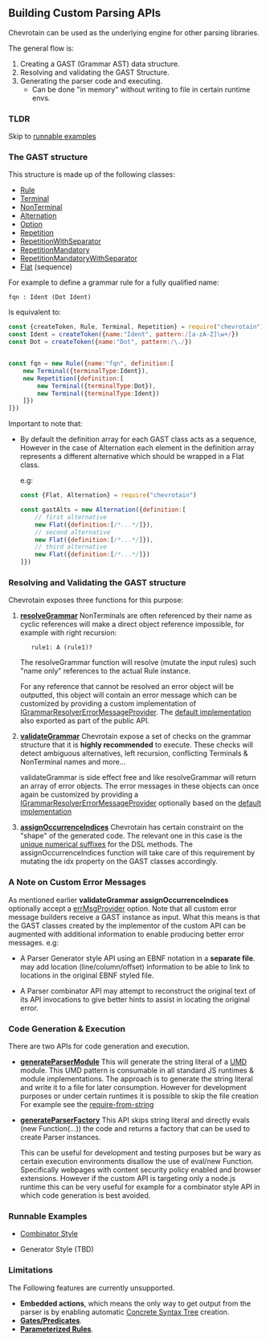 ## Building Custom Parsing APIs

Chevrotain can be used as the underlying engine for other parsing libraries.

The general flow is:
1. Creating a GAST (Grammar AST) data structure.
1. Resolving and validating the GAST Structure.
1. Generating the parser code and executing.
   - Can be done "in memory" without writing to file in certain runtime envs.

### TLDR

Skip to [runnable examples](https://github.com/SAP/chevrotain/tree/master/examples/custom_apis/)
   
   
### The GAST structure    

This structure is made up of the following classes:

 - [Rule](http://sap.github.io/chevrotain/documentation/2_0_1/classes/rule.html)
 - [Terminal](http://sap.github.io/chevrotain/documentation/2_0_1/classes/terminal.html)
 - [NonTerminal](http://sap.github.io/chevrotain/documentation/2_0_1/classes/nonterminal.html)
 - [Alternation](http://sap.github.io/chevrotain/documentation/2_0_1/classes/alternation.html) 
 - [Option](http://sap.github.io/chevrotain/documentation/2_0_1/classes/option.html)
 - [Repetition](http://sap.github.io/chevrotain/documentation/2_0_1/classes/repetition.html)
 - [RepetitionWithSeparator](http://sap.github.io/chevrotain/documentation/2_0_1/classes/repetitionwithseparator.html)
 - [RepetitionMandatory](http://sap.github.io/chevrotain/documentation/2_0_1/classes/repetitionmandatory.html)
 - [RepetitionMandatoryWithSeparator](http://sap.github.io/chevrotain/documentation/2_0_1/classes/repetitionmandatorywithseparator.html)
 - [Flat](http://sap.github.io/chevrotain/documentation/2_0_1/classes/flat.html) (sequence)

For example to define a grammar rule for a fully qualified name:

```antlr
fqn : Ident (Dot Ident)
```

Is equivalent to:

```javascript
const {createToken, Rule, Terminal, Repetition} = require("chevrotain")
const Ident = createToken({name:"Ident", pattern:/[a-zA-Z]\w+/})
const Dot = createToken({name:"Dot", pattern:/\./})


const fqn = new Rule({name:"fqn", definition:[
    new Terminal({terminalType:Ident}),
    new Repetition({definition:[
        new Terminal({terminalType:Dot}),
        new Terminal({terminalType:Ident})
    ]})
]})
```

Important to note that:

- By default the definition array for each GAST class acts as a sequence,
  However in the case of Alternation each element in the definition array represents a different
  alternative which should be wrapped in a Flat class.
  
  e.g:
  
  ```javascript
  const {Flat, Alternation} = require("chevrotain")
  
  const gastAlts = new Alternation({definition:[  
      // first alternative
      new Flat({definition:[/*...*/]}),
      // second alternative
      new Flat({definition:[/*...*/]}),
      // third alternative
      new Flat({definition:[/*...*/]})
  ]})
  ```


### Resolving and Validating the GAST structure

Chevrotain exposes three functions for this purpose:

1. [**resolveGrammar**](http://sap.github.io/chevrotain/documentation/2_0_1/globals.html#resolvegrammar)
   NonTerminals are often referenced by their name as cyclic references will make
   a direct object reference impossible, for example with right recursion:
   ```antlr
      rule1: A (rule1)?
   ``` 
   The resolveGrammar function will resolve (mutate the input rules) such "name only" references
   to the actual Rule instance.
   
   For any reference that cannot be resolved an error object will be outputted, 
   this object will contain an error message which can be customized by providing
   a custom implementation of [IGrammarResolverErrorMessageProvider](http://sap.github.io/chevrotain/documentation/2_0_1/interfaces/igrammarresolvererrormessageprovider.html).
   The [default implementation](http://sap.github.io/chevrotain/documentation/2_0_1/globals.html#defaultgrammarresolvererrorprovider) also exported as part of the public API.
   
   
1. [**validateGrammar**](http://sap.github.io/chevrotain/documentation/2_0_1/globals.html#validategrammar)
   Chevrotain expose a set of checks on the grammar structure that it is **highly recommended** to execute.
   These checks will detect ambiguous alternatives, left recursion, conflicting Terminals & NonTerminal names and more...
   
   validateGrammar is side effect free and like resolveGrammar will return an array of error objects.
   The error messages in these objects can once again be customized by providing a [IGrammarResolverErrorMessageProvider](http://sap.github.io/chevrotain/documentation/2_0_1/interfaces/igrammarvalidatorerrormessageprovider.html) 
   optionally based on the [default implementation](http://sap.github.io/chevrotain/documentation/2_0_1/globals.html#defaultgrammarvalidatorerrorprovider)  
    
1. [**assignOccurrenceIndices**](http://sap.github.io/chevrotain/documentation/2_0_1/globals.html#assignoccurrenceindices)
   Chevrotain has certain constraint on the "shape" of the generated code. The relevant one in this case is the [unique numerical suffixes](http://sap.github.io/chevrotain/website/FAQ.html#NUMERICAL_SUFFIXES) for the DSL methods.
   The assignOccurrenceIndices function will take care of this requirement by mutating the idx property on the GAST classes accordingly.
   
   
### A Note on Custom Error Messages

As mentioned earlier **validateGrammar** **assignOccurrenceIndices** optionally accept
a [errMsgProvider](http://sap.github.io/chevrotain/documentation/2_0_1/globals.html#validategrammar) option.
Note that all custom error message builders receive a GAST instance as input. What this means is that
the GAST classes created by the implementor of the custom API can be augmented with additional information to enable
producing better error messages. e.g:

- A Parser Generator style API using an EBNF notation in a **separate file**.
  may add location (line/column/offset) information to be able to link to locations in the original EBNF styled file.
  
- A Parser combinator API may attempt to reconstruct the original text of its API invocations to give better hints
  to assist in locating the original error.     


### Code Generation & Execution     

There are two APIs for code generation and execution.

- [**generateParserModule**](http://sap.github.io/chevrotain/documentation/2_0_1/globals.html#generateparsermodule)
  This will generate the string literal of a [UMD](https://github.com/umdjs/umd) module.
  This UMD pattern is consumable in all standard JS runtimes & module implementations.
  The approach is to generate the string literal and write it to a file for later consumption.
  However for development purposes or under certain runtimes it is possible to skip the file creation
  For example see the [require-from-string](https://github.com/floatdrop/require-from-string)

- [**generateParserFactory**](http://sap.github.io/chevrotain/documentation/2_0_1/globals.html#generateparserfactory)
  This API skips string literal and directly evals (new Function(...)) the code and returns
  a factory that can be used to create Parser instances.
  
  This can be useful for development and testing purposes but be wary
  as certain execution environments disallow the use of eval/new Function.
  Specifically webpages with content security policy enabled and browser extensions.
  However if the custom API is targeting only a node.js runtime this can be very
  useful for example for a combinator style API in which code generation is best
  avoided.
  
   
### Runnable Examples

- [Combinator Style](https://github.com/SAP/chevrotain/tree/master/examples/custom_apis/combinator)

- Generator Style (TBD)


### Limitations 

The Following features are currently unsupported.

- **Embedded actions**, which means the only way to get output from the parser is by enabling automatic [Concrete Syntax Tree](http://sap.github.io/chevrotain/website/Deep_Dive/concrete_syntax_tree.html) creation.
- [**Gates/Predicates**](https://github.com/SAP/chevrotain/blob/master/examples/parser/predicate_lookahead/predicate_lookahead.js).
- [**Parameterized Rules**](https://github.com/SAP/chevrotain/blob/master/examples/parser/parametrized_rules/parametrized.js). 
